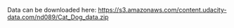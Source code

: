 Data can be downloaded here: https://s3.amazonaws.com/content.udacity-data.com/nd089/Cat_Dog_data.zip
